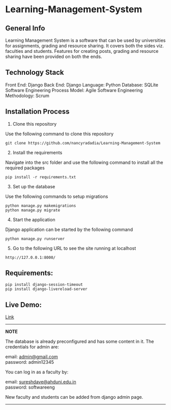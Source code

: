 # Learning-Management-System

## General Info

Learning Management System is a software that can be used by universities for assignments, grading and resource sharing. It covers both the sides viz. faculties and students. Features for creating posts, grading and resource sharing have been provided on both the ends.

## Technology Stack
Front End: Django
Back End: Django
Language: Python
Database: SQLite
Software Engineering Process Model: Agile
Software Engineering Methodology: Scrum

## Installation Process

1. Clone this repository

Use the following command to clone this repository
```
git clone https://github.com/nancyradadia/Learning-Management-System
```

2. Install the requirements

Navigate into the src folder and use the following command to install all the required packages
```
pip install -r requirements.txt
```

3. Set up the database

Use the following commands to setup migrations

```
python manage.py makemigrations
python manage.py migrate
```

4. Start the application

Django application can be started by the following command

```
python manage.py runserver
```

5. Go to the following URL to see the site running at localhost

```
http://127.0.0.1:8000/
```


## Requirements:
```shell
pip install django-session-timeout
pip install django-livereload-server
```
## Live Demo:
[Link](https://softwarelms.herokuapp.com/)



---
**NOTE**

The database is already preconfigured and has some content in it.
The credentials for admin are:

email: admin@gmail.com  
password: admin12345

You can log in as a faculty by:

email: sureshdave@ahduni.edu.in  
password: softwareeng

New faculty and students can be added from django admin page.

---
